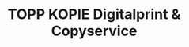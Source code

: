---
title: "TOPP KOPIE Digitalprint & Copyservice"
url: /muenchen/topp-kopie-digitalprint-und-copyservice/
shop: Kopieren
---